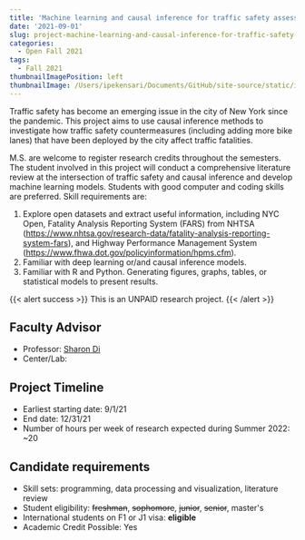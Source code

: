 ```yaml
---
title: 'Machine learning and causal inference for traffic safety assessment'
date: '2021-09-01'
slug: project-machine-learning-and-causal-inference-for-traffic-safety-assessment
categories:
  - Open Fall 2021
tags:
  - Fall 2021
thumbnailImagePosition: left
thumbnailImage: /Users/ipekensari/Documents/GitHub/site-source/static/img/construction.png
---
```

Traffic safety has become an emerging issue in the city of New York since the pandemic. This project aims to use causal inference methods to investigate how traffic safety countermeasures (including adding more bike lanes) that have been deployed by the city affect traffic fatalities.

<!--more-->


M.S. are welcome to register research credits throughout the semesters. The student involved in this project will conduct a comprehensive literature review at the intersection of traffic safety and causal inference and develop machine learning models. Students with good computer and coding skills are preferred. Skill requirements are:
1.	Explore open datasets and extract useful information, including NYC Open, Fatality Analysis Reporting System (FARS) from NHTSA (https://www.nhtsa.gov/research-data/fatality-analysis-reporting-system-fars), and Highway Performance Management System (https://www.fhwa.dot.gov/policyinformation/hpms.cfm).
2.	Familiar with deep learning or/and causal inference models.
3.	Familiar with R and Python. Generating figures, graphs, tables, or statistical models to present results.

{{< alert success >}}
This is an UNPAID research project.
{{< /alert >}}

## Faculty Advisor
+ Professor: [Sharon Di ](https://sharondi-columbia.wixsite.com/ditectlab/home-1)
+ Center/Lab: 

## Project Timeline
+ Earliest starting date: 9/1/21
+ End date: 12/31/21
+ Number of hours per week of research expected during Summer 2022: ~20

## Candidate requirements
+ Skill sets: programming, data processing and visualization, literature review
+ Student eligibility: ~~freshman~~, ~~sophomore~~, ~~junior~~, ~~senior~~, master's
+ International students on F1 or J1 visa: **eligible**
+ Academic Credit Possible: Yes

